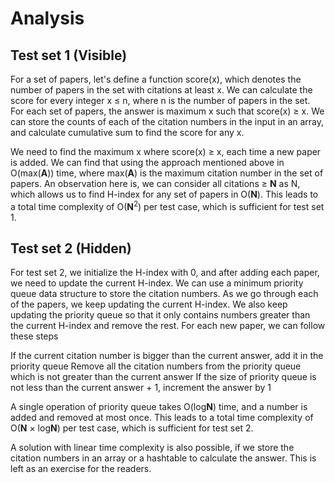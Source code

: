 # Analysis

## Test set 1 (Visible)

For a set of papers, let's define a function score(x), which denotes the number of papers in the set with citations at least x. We can calculate the score for every integer x ≤ n, where n is the number of papers in the set. For each set of papers, the answer is maximum x such that score(x) ≥ x. We can store the counts of each of the citation numbers in the input in an array, and calculate cumulative sum to find the score for any x.

We need to find the maximum x where score(x) ≥ x, each time a new paper is added. We can find that using the approach mentioned above in O(max(**A**)) time, where max(**A**) is the maximum citation number in the set of papers. An observation here is, we can consider all citations ≥ **N** as N, which allows us to find H-index for any set of papers in O(**N**). This leads to a total time complexity of O(**N**<sup>2</sup>) per test case, which is sufficient for test set 1.

## Test set 2 (Hidden)

For test set 2, we initialize the H-index with 0, and after adding each paper, we need to update the current H-index. We can use a minimum priority queue data structure to store the citation numbers. As we go through each of the papers, we keep updating the current H-index. We also keep updating the priority queue so that it only contains numbers greater than the current H-index and remove the rest. For each new paper, we can follow these steps

If the current citation number is bigger than the current answer, add it in the priority queue
Remove all the citation numbers from the priority queue which is not greater than the current answer
If the size of priority queue is not less than the current answer + 1, increment the answer by 1

A single operation of priority queue takes O(log**N**) time, and a number is added and removed at most once. This leads to a total time complexity of O(**N** × log**N**) per test case, which is sufficient for test set 2.

A solution with linear time complexity is also possible, if we store the citation numbers in an array or a hashtable to calculate the answer. This is left as an exercise for the readers.
